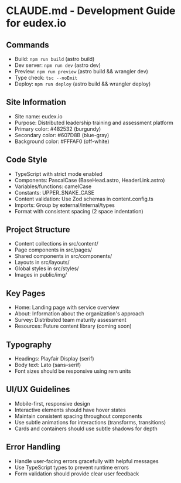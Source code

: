 # CLAUDE.md - Development Guide for eudex.io

## Commands
- Build: `npm run build` (astro build)
- Dev server: `npm run dev` (astro dev)
- Preview: `npm run preview` (astro build && wrangler dev)
- Type check: `tsc --noEmit`
- Deploy: `npm run deploy` (astro build && wrangler deploy)

## Site Information
- Site name: eudex.io
- Purpose: Distributed leadership training and assessment platform
- Primary color: #482532 (burgundy)
- Secondary color: #607D8B (blue-gray)
- Background color: #FFFAF0 (off-white)

## Code Style
- TypeScript with strict mode enabled
- Components: PascalCase (BaseHead.astro, HeaderLink.astro)
- Variables/functions: camelCase
- Constants: UPPER_SNAKE_CASE
- Content validation: Use Zod schemas in content.config.ts
- Imports: Group by external/internal/types
- Format with consistent spacing (2 space indentation)

## Project Structure
- Content collections in src/content/
- Page components in src/pages/
- Shared components in src/components/
- Layouts in src/layouts/
- Global styles in src/styles/
- Images in public/img/

## Key Pages
- Home: Landing page with service overview
- About: Information about the organization's approach
- Survey: Distributed team maturity assessment
- Resources: Future content library (coming soon)

## Typography
- Headings: Playfair Display (serif)
- Body text: Lato (sans-serif)
- Font sizes should be responsive using rem units

## UI/UX Guidelines
- Mobile-first, responsive design
- Interactive elements should have hover states
- Maintain consistent spacing throughout components
- Use subtle animations for interactions (transforms, transitions)
- Cards and containers should use subtle shadows for depth

## Error Handling
- Handle user-facing errors gracefully with helpful messages
- Use TypeScript types to prevent runtime errors
- Form validation should provide clear user feedback